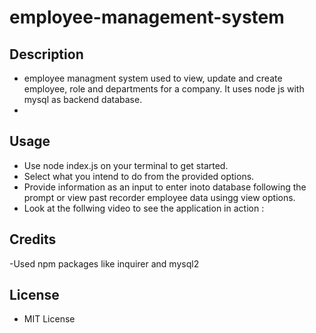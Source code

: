 # employee-management-system
## Description
- employee managment system used to view, update and create employee, role and departments for a company. It uses node js with mysql as backend database.
- 
## Usage
- Use node index.js on your terminal to get started.
- Select what you intend to do from the provided options.
- Provide information as an input to enter inoto database following the prompt or view past recorder employee data usingg view options.
- Look at the follwing video to see the application in action :

## Credits
-Used npm packages like inquirer and mysql2

## License
- MIT License
